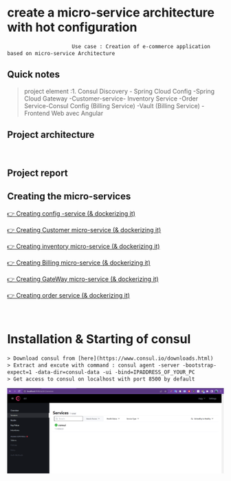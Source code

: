 # create a micro-service architecture with hot configuration

                         Use case : Creation of e-commerce application based on micro-service Architecture

## Quick notes
>project element :1. Consul Discovery - Spring Cloud Config -Spring Cloud Gateway -Customer-service- Inventory Service -Order Service-Consul Config (Billing Service) -Vault (Billing Service) - Frontend Web avec Angular

## Project architecture


<br>

## Project report

## Creating the micro-services

[👉 Creating config -service (& dockerizing it)](./config-service/)


[👉 Creating Customer micro-service (& dockerizing it)](./customer-service)


[👉 Creating inventory micro-service (& dockerizing it)](./inventory-service/)


[👉 Creating Billing micro-service (& dockerizing it)](./billing-service)


[👉 Creating GateWay micro-service (& dockerizing it)](./gateway-service/)

[👉 Creating order service (& dockerizing it)](./order-service)

<br>

# Installation & Starting of consul

```
> Download consul from [here](https://www.consul.io/downloads.html)
> Extract and excute with command : consul agent -server -bootstrap-expect=1 -data-dir=consul-data -ui -bind=IPADDRESS_OF_YOUR_PC
> Get access to consul on localhost with port 8500 by default 
```
<p align="center">
    <img src="./imgs/1.png">
</p>

<br>


